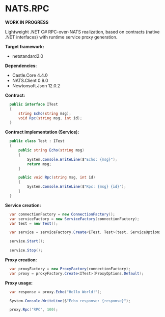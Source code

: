 # NATS.RPC

**WORK IN PROGRESS**

Lightweight .NET C# RPC-over-NATS realization, based on contracts (native .NET interfaces) with runtime service proxy generation.

**Target framework:**
+ netstandard2.0
  
**Dependencies:**
+ Castle.Core 4.4.0
+ NATS.Client 0.9.0
+ Newtonsoft.Json 12.0.2

**Contract:**
```C#
  public interface ITest
  {
      string Echo(string msg);
      void Rpc(string msg, int id);
  }
```

**Contract implementation (Service):**
```C#
  public class Test : ITest
  {
      public string Echo(string msg)
      {
          System.Console.WriteLine($"Echo: {msg}");
          return msg;
      }

      public void Rpc(string msg, int id)
      {
          System.Console.WriteLine($"Rpc: {msg} {id}");
      }
  }
```

**Service creation:**
```C#
  var connectionFactory = new ConnectionFactory();
  var serviceFactory = new ServiceFactory(connectionFactory);
  var test = new Test();

  var service = serviceFactory.Create<ITest, Test>(test, ServiceOptions.Default);

  service.Start();
  
  service.Stop();
```

**Proxy creation:**
```C#
  var proxyFactory = new ProxyFactory(connectionFactory);
  var proxy = proxyFactory.Create<ITest>(ProxyOptions.Default);
```

**Proxy usage:**
```C#
  var response = proxy.Echo("Hello World!");

  System.Console.WriteLine($"Echo response: {response}");

  proxy.Rpc("RPC", 100);
```
